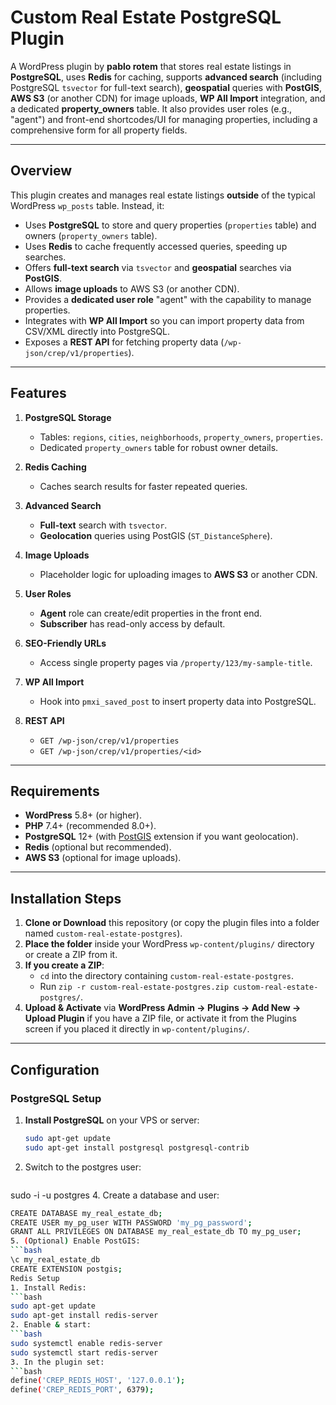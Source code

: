 # Custom Real Estate PostgreSQL Plugin

A WordPress plugin by **pablo rotem** that stores real estate listings in **PostgreSQL**, uses **Redis** for caching, supports **advanced search** (including PostgreSQL `tsvector` for full-text search), **geospatial** queries with **PostGIS**, **AWS S3** (or another CDN) for image uploads, **WP All Import** integration, and a dedicated **property_owners** table. It also provides user roles (e.g., "agent") and front-end shortcodes/UI for managing properties, including a comprehensive form for all property fields.

---

## Overview

This plugin creates and manages real estate listings **outside** of the typical WordPress `wp_posts` table. Instead, it:
- Uses **PostgreSQL** to store and query properties (`properties` table) and owners (`property_owners` table).
- Uses **Redis** to cache frequently accessed queries, speeding up searches.
- Offers **full-text search** via `tsvector` and **geospatial** searches via **PostGIS**.
- Allows **image uploads** to AWS S3 (or another CDN).
- Provides a **dedicated user role** "agent" with the capability to manage properties.
- Integrates with **WP All Import** so you can import property data from CSV/XML directly into PostgreSQL.
- Exposes a **REST API** for fetching property data (`/wp-json/crep/v1/properties`).

---

## Features

1. **PostgreSQL Storage**  
   - Tables: `regions`, `cities`, `neighborhoods`, `property_owners`, `properties`.  
   - Dedicated `property_owners` table for robust owner details.

2. **Redis Caching**  
   - Caches search results for faster repeated queries.

3. **Advanced Search**  
   - **Full-text** search with `tsvector`.  
   - **Geolocation** queries using PostGIS (`ST_DistanceSphere`).

4. **Image Uploads**  
   - Placeholder logic for uploading images to **AWS S3** or another CDN.

5. **User Roles**  
   - **Agent** role can create/edit properties in the front end.  
   - **Subscriber** has read-only access by default.

6. **SEO-Friendly URLs**  
   - Access single property pages via `/property/123/my-sample-title`.

7. **WP All Import**  
   - Hook into `pmxi_saved_post` to insert property data into PostgreSQL.

8. **REST API**  
   - `GET /wp-json/crep/v1/properties`  
   - `GET /wp-json/crep/v1/properties/<id>`

---

## Requirements

- **WordPress** 5.8+ (or higher).  
- **PHP** 7.4+ (recommended 8.0+).  
- **PostgreSQL** 12+ (with [PostGIS](https://postgis.net/) extension if you want geolocation).  
- **Redis** (optional but recommended).  
- **AWS S3** (optional for image uploads).

---

## Installation Steps

1. **Clone or Download** this repository (or copy the plugin files into a folder named `custom-real-estate-postgres`).  
2. **Place the folder** inside your WordPress `wp-content/plugins/` directory or create a ZIP from it.  
3. **If you create a ZIP**:  
   - `cd` into the directory containing `custom-real-estate-postgres`.  
   - Run `zip -r custom-real-estate-postgres.zip custom-real-estate-postgres/`.  
4. **Upload & Activate** via **WordPress Admin → Plugins → Add New → Upload Plugin** if you have a ZIP file, or activate it from the Plugins screen if you placed it directly in `wp-content/plugins/`.

---

## Configuration

### PostgreSQL Setup
1. **Install PostgreSQL** on your VPS or server:
   ```bash
   sudo apt-get update
   sudo apt-get install postgresql postgresql-contrib
2. Switch to the postgres user:
    ```bash
sudo -i -u postgres
4. Create a database and user:
 ```bash
 CREATE DATABASE my_real_estate_db;
CREATE USER my_pg_user WITH PASSWORD 'my_pg_password';
GRANT ALL PRIVILEGES ON DATABASE my_real_estate_db TO my_pg_user;
5. (Optional) Enable PostGIS:
 ```bash
\c my_real_estate_db
CREATE EXTENSION postgis;
Redis Setup
1. Install Redis:
 ```bash
sudo apt-get update
sudo apt-get install redis-server
2. Enable & start:
 ```bash
sudo systemctl enable redis-server
sudo systemctl start redis-server
3. In the plugin set:
 ```bash
define('CREP_REDIS_HOST', '127.0.0.1');
define('CREP_REDIS_PORT', 6379);




   
